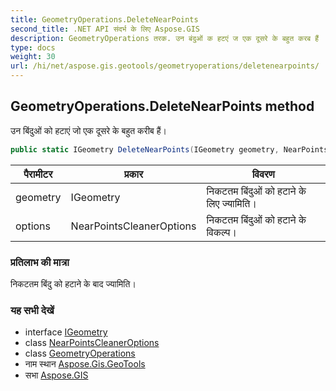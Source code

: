 ```yaml
---
title: GeometryOperations.DeleteNearPoints
second_title: .NET API संदर्भ के लिए Aspose.GIS
description: GeometryOperations तरक. उन बंदुओं क हटएं ज एक दूसरे के बहुत करब हैं
type: docs
weight: 30
url: /hi/net/aspose.gis.geotools/geometryoperations/deletenearpoints/
---
```

## GeometryOperations.DeleteNearPoints method

उन बिंदुओं को हटाएं जो एक दूसरे के बहुत करीब हैं।

```csharp
public static IGeometry DeleteNearPoints(IGeometry geometry, NearPointsCleanerOptions options)
```

| पैरामीटर | प्रकार | विवरण |
| --- | --- | --- |
| geometry | IGeometry | निकटतम बिंदुओं को हटाने के लिए ज्यामिति। |
| options | NearPointsCleanerOptions | निकटतम बिंदुओं को हटाने के विकल्प। |

### प्रतिलाभ की मात्रा

निकटतम बिंदु को हटाने के बाद ज्यामिति।

### यह सभी देखें

* interface [IGeometry](../../../aspose.gis.geometries/igeometry/)
* class [NearPointsCleanerOptions](../../nearpointscleaneroptions/)
* class [GeometryOperations](../)
* नाम स्थान [Aspose.Gis.GeoTools](../../geometryoperations/)
* सभा [Aspose.GIS](../../../)


